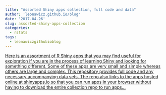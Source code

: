 ```yaml
---
title: "Assorted Shiny apps collection, full code and data"
author: 'leonawicz.github.io/blog'
date: '2017-04-26'
slug: assorted-shiny-apps-collection
categories:
  - rstats
tags:
  - leonawiczgithubioblog
---
```


[Here is an assortment of R Shiny apps that you may find useful for exploration if you are in the process of learning Shiny and looking for something different. Some of these apps are very small and simple whereas others are large and complex. This repository provides full code and any necessary accompanying data sets. The repo also links to the apps hosted online at shinyapps.io so that you can run apps in your browser without having to download the entire collection repo to run apps...<click to read more>](https://leonawicz.github.io/blog/post/2017-04-26-assorted-shiny-apps/)

